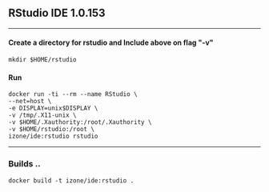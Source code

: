 ## RStudio IDE 1.0.153
-----
#### Create a directory for rstudio and Include above on flag "-v"
```
mkdir $HOME/rstudio
```
#### Run
```
docker run -ti --rm --name RStudio \
--net=host \
-e DISPLAY=unix$DISPLAY \
-v /tmp/.X11-unix \
-v $HOME/.Xauthority:/root/.Xauthority \
-v $HOME/rstudio:/root \
izone/ide:rstudio rstudio
```
-----
### Builds ..
```
docker build -t izone/ide:rstudio .
```
